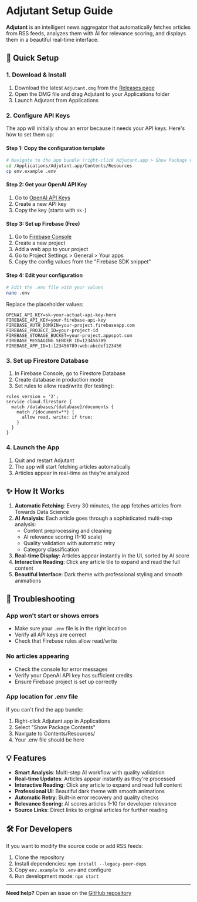 # Adjutant Setup Guide

**Adjutant** is an intelligent news aggregator that automatically fetches articles from RSS feeds, analyzes them with AI for relevance scoring, and displays them in a beautiful real-time interface.

## 🚀 Quick Setup

### 1. Download & Install
1. Download the latest `Adjutant.dmg` from the [Releases page](../../releases)
2. Open the DMG file and drag Adjutant to your Applications folder
3. Launch Adjutant from Applications

### 2. Configure API Keys
The app will initially show an error because it needs your API keys. Here's how to set them up:

#### Step 1: Copy the configuration template
```bash
# Navigate to the app bundle (right-click Adjutant.app > Show Package Contents)
cd /Applications/Adjutant.app/Contents/Resources
cp env.example .env
```

#### Step 2: Get your OpenAI API Key
1. Go to [OpenAI API Keys](https://platform.openai.com/api-keys)
2. Create a new API key
3. Copy the key (starts with `sk-`)

#### Step 3: Set up Firebase (Free)
1. Go to [Firebase Console](https://console.firebase.google.com/)
2. Create a new project
3. Add a web app to your project
4. Go to Project Settings > General > Your apps
5. Copy the config values from the "Firebase SDK snippet"

#### Step 4: Edit your configuration
```bash
# Edit the .env file with your values
nano .env
```

Replace the placeholder values:
```
OPENAI_API_KEY=sk-your-actual-api-key-here
FIREBASE_API_KEY=your-firebase-api-key
FIREBASE_AUTH_DOMAIN=your-project.firebaseapp.com
FIREBASE_PROJECT_ID=your-project-id
FIREBASE_STORAGE_BUCKET=your-project.appspot.com
FIREBASE_MESSAGING_SENDER_ID=123456789
FIREBASE_APP_ID=1:123456789:web:abcdef123456
```

### 3. Set up Firestore Database
1. In Firebase Console, go to Firestore Database
2. Create database in production mode
3. Set rules to allow read/write (for testing):
```
rules_version = '2';
service cloud.firestore {
  match /databases/{database}/documents {
    match /{document=**} {
      allow read, write: if true;
    }
  }
}
```

### 4. Launch the App
1. Quit and restart Adjutant
2. The app will start fetching articles automatically
3. Articles appear in real-time as they're analyzed

## ✨ How It Works

1. **Automatic Fetching**: Every 30 minutes, the app fetches articles from Towards Data Science
2. **AI Analysis**: Each article goes through a sophisticated multi-step analysis:
   - Content preprocessing and cleaning
   - AI relevance scoring (1-10 scale)
   - Quality validation with automatic retry
   - Category classification
3. **Real-time Display**: Articles appear instantly in the UI, sorted by AI score
4. **Interactive Reading**: Click any article tile to expand and read the full content
5. **Beautiful Interface**: Dark theme with professional styling and smooth animations

## 🔧 Troubleshooting

### App won't start or shows errors
- Make sure your `.env` file is in the right location
- Verify all API keys are correct
- Check that Firebase rules allow read/write

### No articles appearing
- Check the console for error messages
- Verify your OpenAI API key has sufficient credits
- Ensure Firebase project is set up correctly

### App location for .env file
If you can't find the app bundle:
1. Right-click Adjutant.app in Applications
2. Select "Show Package Contents"
3. Navigate to Contents/Resources/
4. Your .env file should be here

## 💡 Features

- **Smart Analysis**: Multi-step AI workflow with quality validation
- **Real-time Updates**: Articles appear instantly as they're processed
- **Interactive Reading**: Click any article to expand and read full content
- **Professional UI**: Beautiful dark theme with smooth animations
- **Automatic Retry**: Built-in error recovery and quality checks
- **Relevance Scoring**: AI scores articles 1-10 for developer relevance
- **Source Links**: Direct links to original articles for further reading

## 🛠 For Developers

If you want to modify the source code or add RSS feeds:
1. Clone the repository
2. Install dependencies: `npm install --legacy-peer-deps`
3. Copy `env.example` to `.env` and configure
4. Run development mode: `npm start`

---

**Need help?** Open an issue on the [GitHub repository](../../issues) 